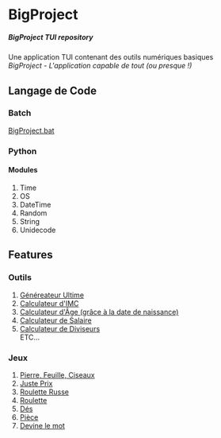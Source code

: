 # BigProject
##### BigProject TUI repository
Une application TUI contenant des outils numériques basiques   
*BigProject - L'application capable de tout (ou presque !)*

## Langage de Code
### Batch
[BigProject.bat](https://github.com/yrsciv95/BigProject/blob/BigProject/bigproject.bat "Lien vers le fichier Batch de BigProject")
### Python
#### Modules
1. Time
2. OS
3. DateTime
4. Random
5. String 
6. Unidecode

## Features
### Outils
1. [Généreateur Ultime](https://github.com/yrsciv95/BigProject/blob/BigProject/source_code/ultimgenerator.py "Lien vers le fichier Python de Générateur Ultime")
2. [Calculateur d'IMC](https://github.com/yrsciv95/BigProject/blob/BigProject/source_code/calcimc.py "Lien vers le fichier Python de Calculateur d'IMC")
3. [Calculateur d'Âge (grâce à la date de naissance)](https://github.com/yrsciv95/BigProject/blob/BigProject/source_code/calcage.py "Lien vers le fichier Python de Calculateur d'Âge")
4. [Calculateur de Salaire](https://github.com/yrsciv95/BigProject/blob/BigProject/source_code/salary.py "Lien vers le fichier Python de Calculatrice de Salaire")
5. [Calculateur de Diviseurs](https://github.com/yrsciv95/BigProject/blob/BigProject/source_code/calcdiv.py "Lien vers le fichier Pyhton de Calculateur de Diviseurs")  
ETC...

### Jeux
1. [Pierre, Feuille, Ciseaux](https://github.com/yrsciv95/BigProject/blob/BigProject/source_code/chifoumi.py "Lien vers le fichier Python de Chifoumi")
2. [Juste Prix](https://github.com/yrsciv95/BigProject/blob/BigProject/source_code/nbguess.py "Lien vers le fichier Python de Juste Prix")
3. [Roulette Russe](https://github.com/yrsciv95/BigProject/blob/BigProject/source_code/rouletteru.py "Lien vers le fichier Python de Roulette Russe")
4. [Roulette](https://github.com/yrsciv95/BigProject/blob/BigProject/source_code/roulettefr.py "Lien vers le fichier Python de Roulette")
5. [Dés](https://github.com/yrsciv95/BigProject/blob/BigProject/source_code/dice.py "Lien vers le fichier Python de Dés")
6. [Pièce](https://github.com/yrsciv95/BigProject/blob/BigProject/source_code/piece.py)
7. [Devine le mot](https://github.com/yrsciv95/BigProject/blob/BigProject/source_code/wordguess.py)
